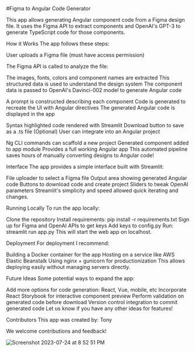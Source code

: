 #Figma to Angular Code Generator

This app allows generating Angular component code from a Figma design file. It uses the Figma API to extract components and OpenAI's GPT-3 to generate TypeScript code for those components.

How it Works
The app follows these steps:

User uploads a Figma file (must have access permission)

The Figma API is called to analyze the file:

The images, fonts, colors and component names are extracted
This structured data is used to understand the design system
The component data is passed to OpenAI's Davinci-002 model to generate Angular code

A prompt is constructed describing each component
Code is generated to recreate the UI with Angular directives
The generated Angular code is displayed in the app

Syntax highlighted code rendered with Streamlit
Download button to save as a .ts file
(Optional) User can integrate into an Angular project

Ng CLI commands can scaffold a new project
Generated component added to app module
Provides a full working Angular app
This automated pipeline saves hours of manually converting designs to Angular code!

Interface
The app provides a simple interface built with Streamlit:

File uploader to select a Figma file
Output area showing generated Angular code
Buttons to download code and create project
Sliders to tweak OpenAI parameters
Streamlit's simplicity and speed allowed quick iterating and changes.

Running Locally
To run the app locally:

Clone the repository
Install requirements: pip install -r requirements.txt
Sign up for Figma and OpenAI APIs to get keys
Add keys to config.py
Run: streamlit run app.py
This will start the web app on localhost.

Deployment
For deployment I recommend:

Building a Docker container for the app
Hosting on a service like AWS Elastic Beanstalk
Using nginx + gunicorn for productionization
This allows deploying easily without managing servers directly.

Future Ideas
Some potential ways to expand the app:

Add more options for code generation: React, Vue, mobile, etc
Incorporate React Storybook for interactive component preview
Perform validation on generated code before download
Version control integration to commit generated code
Let us know if you have any other ideas for features!

Contributors
This app was created by:
Tony

We welcome contributions and feedback!

![Screenshot 2023-07-24 at 8 52 51 PM](https://github.com/fbanespo1/figma2angular/assets/35040191/57205879-001f-42c5-84ff-21d8a970f50f)


